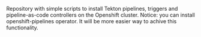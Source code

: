 Repository with simple scripts to install Tekton pipelines, triggers and pipeline-as-code controllers on the Openshift cluster.
Notice: you can install openshift-pipelines operator. It will be more easier way to achive this functionality.